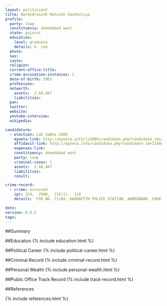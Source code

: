 ```yaml
---
layout: politician2
title: Narendrasinh Mansinh Sankhaliya
profile: 
  party: lswp
  constituency: ahmedabad west
  state: gujarat
  education: 
    level: graduate
    details: b. com
  photo: 
  sex: 
  caste: 
  religion: 
  current-office-title: 
  crime-accusation-instances: 1
  date-of-birth: 1963
  profession: 
  networth: 
    assets:  2,68,467
    liabilities: 
  pan: 
  twitter: 
  website: 
  youtube-interview: 
  wikipedia: 

candidature: 
  - election: Lok Sabha 2009
    myneta-link: http://myneta.info/ls2009/candidate.php?candidate_id=2149
    affidavit-link: http://myneta.info/candidate.php?candidate_id=2149&scan=original
    expenses-link: 
    constituency: ahmedabad west 
    party: lswp
    criminal-cases: 1
    assets:  2,68,467
    liabilities: 
    result:  

crime-record: 
  - crime: accussed
    ipc: 324,  294B,  135(1),  114
    details:  FIR NO. 71/04, KAGDAPITH POLICE STATION, AHMEDABAD. COURT NO. 4, AHMEDABAD.  

date: 
version: 0.0.5
tags: 
---
```

##Summary


##Education
{% include education.html %}


##Political Career
{% include political-career.html %}


##Criminal Record
{% include criminal-record.html %}


##Personal Wealth
{% include personal-wealth.html %}


##Public Office Track Record
{% include track-record.html %}


##References


{% include references.html %}